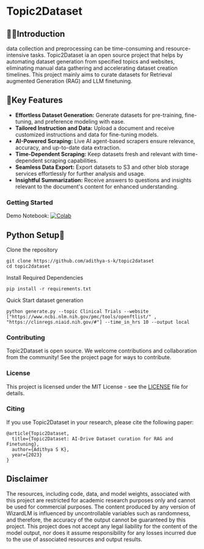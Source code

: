 # Topic2Dataset

## 👋🏼Introduction
data collection and preprocessing can be time-consuming and resource-intensive tasks. Topic2Dataset ia an open source project that helps by automating dataset generation from specified topics and websites, eliminating manual data gathering and accelerating dataset creation timelines. This project mainly aims to curate datasets for Retrieval augmented Generation (RAG) and LLM finetuning.

## 🔑Key Features
- **Effortless Dataset Generation:** Generate datasets for pre-training, fine-tuning, and preference modeling with ease.
- **Tailored Instruction and Data:** Upload a document and receive customized instructions and data for fine-tuning models.
- **AI-Powered Scraping:** Live AI agent-based scrapers ensure relevance, accuracy, and up-to-date data extraction.
- **Time-Dependent Scraping:** Keep datasets fresh and relevant with time-dependent scraping capabilities.
- **Seamless Data Export:** Export datasets to S3 and other blob storage services effortlessly for further analysis and usage.
- **Insightful Summarization:** Receive answers to questions and insights relevant to the document's content for enhanced understanding.

### Getting Started

Demo Notebook:
[![Colab](https://colab.research.google.com/assets/colab-badge.svg)](https://colab.research.google.com/)

## Python Setup🐍
Clone the repository
```
git clone https://github.com/adithya-s-k/topic2dataset
cd topic2dataset
```
Install Required Dependencies
```
pip install -r requirements.txt
```
Quick Start dataset generation
```
python generate.py --topic Clinical Trials --website ["https://www.ncbi.nlm.nih.gov/pmc/tools/openftlist/" , "https://clinregs.niaid.nih.gov/#"] --time_in_hrs 10 --output local
```

### Contributing

Topic2Dataset is open source. We welcome contributions and collaboration from the community! See the project page for ways to contribute.

### License

This project is licensed under the MIT License - see the [LICENSE](./LICENSE) file for details.

### Citing

If you use Topic2Dataset in your research, please cite the following paper:

```
@article{Topic2Dataset,
  title={Topic2Dataset: AI-Drive Dataset curation for RAG and Finetuning},
  author={Adithya S K},
  year={2023}
}
```

## Disclaimer
The resources, including code, data, and model weights, associated with this project are restricted for academic research purposes only and cannot be used for commercial purposes. The content produced by any version of WizardLM is influenced by uncontrollable variables such as randomness, and therefore, the accuracy of the output cannot be guaranteed by this project. This project does not accept any legal liability for the content of the model output, nor does it assume responsibility for any losses incurred due to the use of associated resources and output results.
